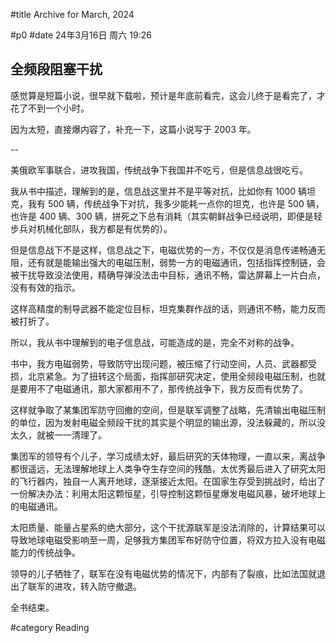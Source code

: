 #title Archive for March, 2024

#p0
#date 24年3月16日 周六 19:26

## 全频段阻塞干扰

感觉算是短篇小说，很早就下载啦，预计是年底前看完，这会儿终于是看完了，才花了不到一个小时。

因为太短，直接爆内容了，补充一下，这篇小说写于 2003 年。

--

美俄欧军事联合，进攻我国，传统战争下我国并不吃亏，但是信息战很吃亏。

我从书中描述，理解到的是，信息战这里并不是平等对抗，比如你有 1000 辆坦克，我有 500 辆，传统战争下对抗，我多少能耗一点你的坦克，也许是 500 辆，也许是 400 辆、300 辆，拼死之下总有消耗（其实朝鲜战争已经说明，即便是轻步兵对机械化部队，我方都是有优势的）。

但是信息战下不是这样，信息战之下，电磁优势的一方，不仅仅是消息传递畅通无阻，还有就是能输出强大的电磁压制，弱势一方的电磁通讯，包括指挥控制链，会被干扰导致没法使用，精确导弹没法击中目标，通讯不畅，雷达屏幕上一片白点，没有有效的指示。

这样高精度的制导武器不能定位目标，坦克集群作战的话，则通讯不畅，能力反而被打折了。

所以，我从书中理解到的电子信息战，可能造成的是，完全不对称的战争。

书中，我方电磁弱势，导致防守出现问题，被压缩了行动空间，人员、武器都受损，北京紧急。为了扭转这个局面，指挥部研究决定，使用全频段电磁压制，也就是要用不了电磁通讯，那大家都用不了，那传统战争下，我方反而有优势了。

这样就争取了某集团军防守回撤的空间，但是联军调整了战略，先清输出电磁压制的单位，因为发射电磁全频段干扰的其实是个明显的输出源，没法躲藏的，所以没太久，就被一一清理了。

集团军的领导有个儿子，学习成绩太好，最后研究的天体物理，一直以来，离战争都很遥远，无法理解地球上人类争夺生存空间的残酷，太优秀最后进入了研究太阳的飞行器内，独自一人离开地球，逐渐接近太阳。在国家生存受到挑战时，给出了一份解决办法：利用太阳这颗恒星，引导控制这颗恒星爆发电磁风暴，破坏地球上的电磁通讯。

太阳质量、能量占星系的绝大部分，这个干扰源联军是没法消除的，计算结果可以导致地球电磁受影响至一周，足够我方集团军布好防守位置，将双方拉入没有电磁能力的传统战争。

领导的儿子牺牲了，联军在没有电磁优势的情况下，内部有了裂痕，比如法国就退出了联军的进攻，转入防守撤退。

全书结束。

#category Reading